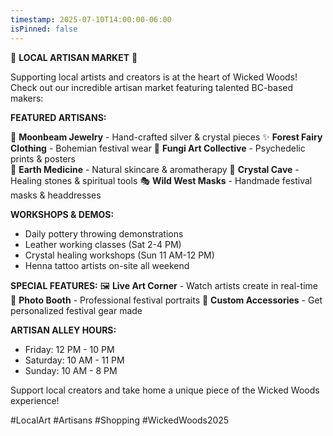 ```yaml
---
timestamp: 2025-07-10T14:00:00-06:00
isPinned: false
---
```


🎨 **LOCAL ARTISAN MARKET** 🎨

Supporting local artists and creators is at the heart of Wicked Woods! Check out our incredible artisan market featuring talented BC-based makers:

**FEATURED ARTISANS:**

🌙 **Moonbeam Jewelry** - Hand-crafted silver & crystal pieces
✨ **Forest Fairy Clothing** - Bohemian festival wear
🍄 **Fungi Art Collective** - Psychedelic prints & posters  
🌿 **Earth Medicine** - Natural skincare & aromatherapy
🔮 **Crystal Cave** - Healing stones & spiritual tools
🎭 **Wild West Masks** - Handmade festival masks & headdresses

**WORKSHOPS & DEMOS:**
- Daily pottery throwing demonstrations
- Leather working classes (Sat 2-4 PM)
- Crystal healing workshops (Sun 11 AM-12 PM)
- Henna tattoo artists on-site all weekend

**SPECIAL FEATURES:**
🖼️ **Live Art Corner** - Watch artists create in real-time
📸 **Photo Booth** - Professional festival portraits
🎪 **Custom Accessories** - Get personalized festival gear made

**ARTISAN ALLEY HOURS:**
- Friday: 12 PM - 10 PM
- Saturday: 10 AM - 11 PM  
- Sunday: 10 AM - 8 PM

Support local creators and take home a unique piece of the Wicked Woods experience! 

#LocalArt #Artisans #Shopping #WickedWoods2025